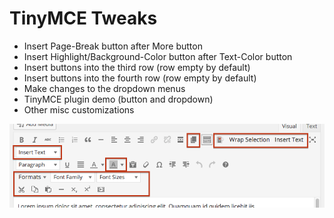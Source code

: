TinyMCE Tweaks
==============

 - Insert Page-Break button after More button
 - Insert Highlight/Background-Color button after Text-Color button
 - Insert buttons into the third row (row empty by default)
 - Insert buttons into the fourth row (row empty by default)
 - Make changes to the dropdown menus
 - TinyMCE plugin demo (button and dropdown)
 - Other misc customizations
 
![screenshot](screenshot.png)